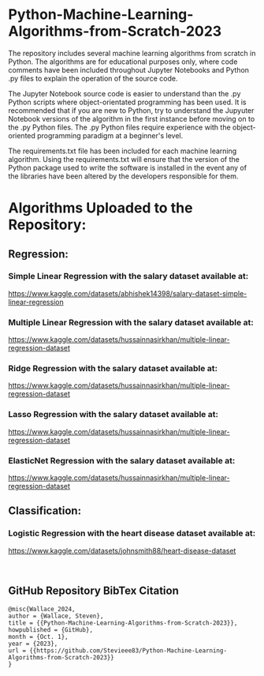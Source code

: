# Python-Machine-Learning-Algorithms-from-Scratch-2023

The repository includes several machine learning algorithms from scratch in Python. The algorithms are for educational purposes only, where code comments have been included throughout Jupyter Notebooks and Python .py files to explain the operation of the source code.

The Jupyter Notebook source code is easier to understand than the .py Python scripts where object-orientated programming has been used. It is recommended that if you are new to Python, try to understand the Jupyuter Notebook versions of the algorithm in the first instance before moving on to the .py Python files. The .py Python files require experience with the object-oriented programming paradigm at a beginner's level.

The requirements.txt file has been included for each machine learning algorithm. Using the requirements.txt will ensure that the version of the Python package used to write the software is installed in the event any of the libraries have been altered by the developers responsible for them.

# Algorithms Uploaded to the Repository:

## Regression:

### Simple Linear Regression with the salary dataset available at:

https://www.kaggle.com/datasets/abhishek14398/salary-dataset-simple-linear-regression

### Multiple Linear Regression with the salary dataset available at:

https://www.kaggle.com/datasets/hussainnasirkhan/multiple-linear-regression-dataset

### Ridge Regression with the salary dataset available at:

https://www.kaggle.com/datasets/hussainnasirkhan/multiple-linear-regression-dataset

### Lasso Regression with the salary dataset available at:

https://www.kaggle.com/datasets/hussainnasirkhan/multiple-linear-regression-dataset

### ElasticNet Regression with the salary dataset available at:

https://www.kaggle.com/datasets/hussainnasirkhan/multiple-linear-regression-dataset

## Classification:

### Logistic Regression with the heart disease dataset available at:

https://www.kaggle.com/datasets/johnsmith88/heart-disease-dataset

<br>

## GitHub Repository BibTex Citation

    @misc{Wallace_2024,  
    author = {Wallace, Steven},
    title = {{Python-Machine-Learning-Algorithms-from-Scratch-2023}},
    howpublished = {GitHub},
    month = {Oct. 1},   
    year = {2023},
    url = {{https://github.com/Stevieee83/Python-Machine-Learning-Algorithms-from-Scratch-2023}}
    }
